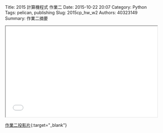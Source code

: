 Title: 2015 計算機程式 作業二
Date: 2015-10-22 20:07
Category: Python
Tags: pelican, publishing
Slug: 2015cp_hw_w2
Authors: 40323149
Summary: 作業二摘要

<iframe src="simplest.html" width="500" height="300"></iframe>

[作業二投影片](simplest.html){:target="_blank"}